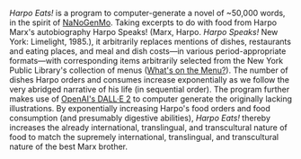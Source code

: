 *Harpo Eats!* is a program to computer-generate a novel of ~50,000 words, in the spirit of [NaNoGenMo](https://nanogenmo.github.io). Taking excerpts to do with food from Harpo Marx's autobiography Harpo Speaks! (Marx, Harpo. *Harpo Speaks!* New York: Limelight, 1985.), it arbitrarily replaces mentions of dishes, restaurants and eating places, and meal and dish costs—in various period-appropriate formats—with corresponding items arbitrarily selected from the New York Public Library's collection of menus ([What's on the Menu?](http://menus.nypl.org)). The number of dishes Harpo orders and consumes increase exponentially as we follow the very abridged narrative of his life (in sequential order). The program further makes use of [OpenAI's DALL·E 2](https://openai.com/dall-e-2/) to computer generate the originally lacking illustrations. By exponentially increasing Harpo's food orders and food consumption (and presumably digestive abilities), *Harpo Eats!* thereby increases the already international, translingual, and transcultural nature of food to match the supremely international, translingual, and transcultural nature of the best Marx brother.

